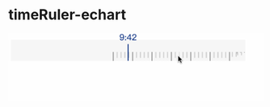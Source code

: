 # timeRuler-echart
![image](https://github.com/luckydogM/timeRuler-echart/blob/master/timeRuler.gif )   
